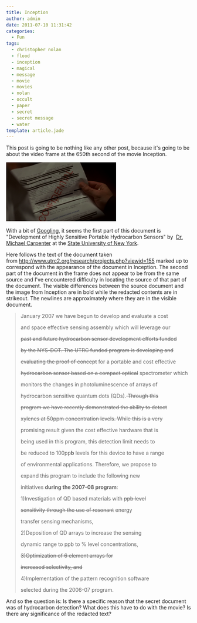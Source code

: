 ```yaml
---
title: Inception
author: admin
date: 2011-07-10 11:31:42
categories:
  - Fun
tags: 
  - christopher nolan
  - flood
  - inception
  - magical
  - message
  - movie
  - movies
  - nolan
  - occult
  - paper
  - secret
  - secret message
  - water
template: article.jade
---
```


This post is going to be nothing like any other post, because it's going to be about the video frame at the 650th second of the movie Inception.

[![](Screen-shot-2011-07-10-at-11.12.21-PM-300x160.png "Screen shot 2011-07-10 at 11.12.21 PM")](Screen-shot-2011-07-10-at-11.12.21-PM.png)

With a bit of [Googling](http://www.google.com/search?hl=en&amp;q=%22the%20changes%20in%20photoluminescence%20of%20arrays%20of%22&amp;sa=N&amp;tab=sw&amp;authuser=0&amp;qscrl=1), it seems the first part of this document is "Development of Highly Sensitive Portable Hydrocarbon Sensors" by  [Dr. Michael Carpenter](http://www.utrc2.org/directory/people.php?viewid=70) at the [State University of New York](http://www.utrc2.org/directory/partners.php?viewid=27).

Here follows the text of the document taken from http://www.utrc2.org/research/projects.php?viewid=155 marked up to correspond with the appearance of the document in Inception. The second part of the document in the frame does not appear to be from the same source and I've encountered difficulty in locating the source of that part of the document. The visible differences between the source document and the image from Inception are in bold while the redacted contents are in strikeout. The newlines are approximately where they are in the visible document.
> January 2007 we have begun to develop and evaluate a cost
> 
> 
> and space effective sensing assembly which will leverage our
> 
> 
> <del>past and future hydrocarbon sensor development efforts funded </del>
> 
> 
> <del>by the NYS-DOT. The UTRC funded program is developing and </del>
> 
> 
> <del>evaluating the proof of concept</del> for a portable and cost effective
> 
> 
> <del>hydrocarbon sensor based on a compact optical</del> spectrometer which
> 
> 
> monitors the changes in photoluminescence of arrays of
> 
> 
> hydrocarbon sensitive quantum dots (QDs).<del> Through this </del>
> 
> 
> <del>program </del><del>we have recently demonstrated the ability to detect </del>
> 
> 
> <del>xylenes at 50ppm concentration levels. While this is a very</del>
> 
> 
> promising result given the cost effective hardware that is
> 
> 
> being used in this program, this detection limit needs to
> 
> 
> be reduced to 100pp**b** levels for this device to have a range
> 
> 
> of environmental applications. Therefore, we propose to
> 
> 
> expand this program to include the following new
> 
> 
> initiatives **during the 2007-08 program**:
> 
> 
> 1)Investigation of QD based materials with <del>ppb level </del>
> 
> 
> <del>sensitivity through the use of resonant</del> energy
> 
> 
> transfer sensing mechanisms,
> 
> 
> 2)Deposition of QD arrays to increase the sensing
> 
> 
> dynamic range to ppb to % level concentrations,
> 
> 
> <del>3)Optimization of 6 element arrays for </del>
> 
> 
> <del>increased selectivity, and</del>
> 
> 
> 4)Implementation of the pattern recognition software
> 
> 
> selected during the 2006-07 program.

And so the question is: Is there a specific reason that the secret document was of hydrocarbon detection? What does this have to do with the movie? Is there any significance of the redacted text?
